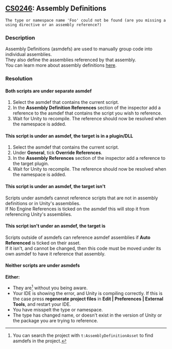 ## [CS0246](https://docs.microsoft.com/en-us/dotnet/csharp/language-reference/compiler-messages/cs0246): Assembly Definitions

```
The type or namespace name 'Foo' could not be found (are you missing a using directive or an assembly reference?)
```

### Description
Assembly Definitions (asmdefs) are used to manually group code into individual assemblies.  
They also define the assemblies referenced by that assembly.  
You can learn more about assembly definitions [here](https://learn.unity.com/tutorial/working-with-assembly-definitions).  

### Resolution
#### Both scripts are under separate asmdef
1. Select the asmdef that contains the current script.
2. In the **Assembly Definition References** section of the inspector add a reference to the asmdef that contains the script you wish to reference.
3. Wait for Unity to recompile. The reference should now be resolved when the namespace is added.

#### This script is under an asmdef, the target is in a plugin/DLL
1. Select the asmdef that contains the current script.
2. Under **General**, tick **Override References**.
3. In the **Assembly References** section of the inspector add a reference to the target plugin.
4. Wait for Unity to recompile. The reference should now be resolved when the namespace is added.

#### This script is under an asmdef, the target isn't
Scripts under asmdefs cannot reference scripts that are not in assembly definitions or in Unity's assemblies.  
If No Engine References is ticked on the asmdef this will stop it from referencing Unity's assemblies.

#### This script isn't under an asmdef, the target is
Scripts outside of asmdefs can reference asmdef assemblies if **Auto Referenced** is ticked on their asset.  
If it isn't, and cannot be changed, then this code must be moved under its own asmdef to have it reference that assembly.  

#### Neither scripts are under asmdefs
**Either:**
- They are[^1] without you being aware.
- Your IDE is showing the error, and Unity is compiling correctly. If this is the case press **regenerate project files** in **Edit | Preferences | External Tools**, and restart your IDE.
- You have misspelt the type or namespace.
- The type has changed name, or doesn't exist in the version of Unity or the package you are trying to reference.

[^1]: You can search the project with `t:AssemblyDefinitionAsset` to find asmdefs in the project.